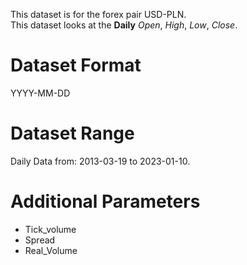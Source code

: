 This dataset is for the forex pair USD-PLN.    
This dataset looks at the **Daily** _Open_, _High_, _Low_, _Close_.   

# Dataset Format  

YYYY-MM-DD    

# Dataset Range    

Daily Data from: 2013-03-19 to 2023-01-10.    

# Additional Parameters    

* Tick_volume    
* Spread    
* Real_Volume    
 